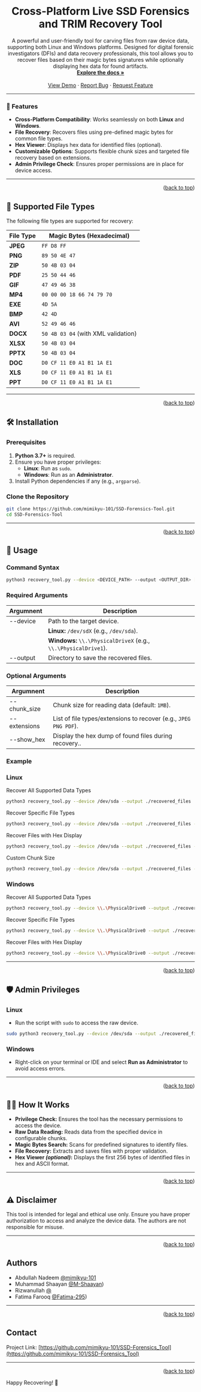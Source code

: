 <a id="readme-top"></a>

<br />
<div align="center">
  <a href="https://github.com/mimikyu-101/SSD-Forensics_Tool">
    <!-- <img src="images/logo.png" alt="Logo" width="80" height="80"> -->
  </a>

  <h1 align="center">Cross-Platform Live SSD Forensics and TRIM Recovery Tool</h1>

  <p align="center">
    A powerful and user-friendly tool for carving files from raw device data, supporting both Linux and Windows platforms. Designed for digital forensic investigators (DFIs) and data recovery professionals, this tool allows you to recover files based on their magic bytes signatures while optionally displaying hex data for found artifacts.
    <br />
    <a href="https://github.com/mimikyu-101/SSD-Forensics_Tool"><strong>Explore the docs »</strong></a>
    <br />
    <br />
    <a href="https://github.com/mimikyu-101/SSD-Forensics_Tool">View Demo</a>
    ·
    <a href="https://github.com/mimikyu-101/SSD-Forensics_Tool/issues/new?labels=bug&template=bug-report---.md">Report Bug</a>
    ·
    <a href="https://github.com/mimikyu-101/SSD-Forensics_Tool/issues/new?labels=enhancement&template=feature-request---.md">Request Feature</a>
  </p>
</div>

---


### 🎯 Features

- **Cross-Platform Compatibility**: Works seamlessly on both **Linux** and **Windows**.
- **File Recovery**: Recovers files using pre-defined magic bytes for common file types.
- **Hex Viewer**: Displays hex data for identified files (optional).
- **Customizable Options**: Supports flexible chunk sizes and targeted file recovery based on extensions.
- **Admin Privilege Check**: Ensures proper permissions are in place for device access.

---


<p align="right">(<a href="#readme-top">back to top</a>)</p>


## 📂 Supported File Types

The following file types are supported for recovery:

| File Type | Magic Bytes (Hexadecimal)           |
|-----------|-------------------------------------|
| **JPEG**  | `FF D8 FF`                          |
| **PNG**   | `89 50 4E 47`                       |
| **ZIP**   | `50 4B 03 04`                       |
| **PDF**   | `25 50 44 46`                       |
| **GIF**   | `47 49 46 38`                       |
| **MP4**   | `00 00 00 18 66 74 79 70`           |
| **EXE**   | `4D 5A`                             |
| **BMP**   | `42 4D`                             |
| **AVI**   | `52 49 46 46`                       |
| **DOCX**  | `50 4B 03 04` (with XML validation) |
| **XLSX**  | `50 4B 03 04`                       |
| **PPTX**  | `50 4B 03 04`                       |
| **DOC**   | `D0 CF 11 E0 A1 B1 1A E1`           |
| **XLS**   | `D0 CF 11 E0 A1 B1 1A E1`           |
| **PPT**   | `D0 CF 11 E0 A1 B1 1A E1`           |

---


<p align="right">(<a href="#readme-top">back to top</a>)</p>


## 🛠️ Installation

### Prerequisites
1. **Python 3.7+** is required.
2. Ensure you have proper privileges:
   - **Linux**: Run as `sudo`.
   - **Windows**: Run as an **Administrator**.
3. Install Python dependencies if any (e.g., `argparse`).

### Clone the Repository
```bash
git clone https://github.com/mimikyu-101/SSD-Forensics-Tool.git
cd SSD-Forensics-Tool
```

---


<p align="right">(<a href="#readme-top">back to top</a>)</p>


## 🚀 Usage

### Command Syntax
```bash
python3 recovery_tool.py --device <DEVICE_PATH> --output <OUTPUT_DIR> [OPTIONS]
```

### Required Arguments
| Argumnent | Description                                                     |
|-----------|-----------------------------------------------------------------|
| --device  | Path to the target device.                                      |
|           | **Linux:** `/dev/sdX` (e.g., `/dev/sda`).                       |
|           | **Windows:** `\\.\PhysicalDriveX` (e.g., `\\.\PhysicalDrive1`). |
| --output  | Directory to save the recovered files.                          |

### Optional Arguments
| Argumnent    | Description                                                       |
|--------------|-------------------------------------------------------------------|
| --chunk_size | Chunk size for reading data (default: `1MB`).                     |
| --extensions | List of file types/extensions to recover (e.g., `JPEG PNG PDF`).  |
| --show_hex   | Display the hex dump of found files during recovery..             |


### Example
### Linux
Recover All Supported Data Types
```bash
python3 recovery_tool.py --device /dev/sda --output ./recovered_files
```
Recover Specific File Types
```bash
python3 recovery_tool.py --device /dev/sda --output ./recovered_files --extensions JPEG PNG
```
Recover Files with Hex Display
```bash
python3 recovery_tool.py --device /dev/sda --output ./recovered_files --show_hex
```
Custom Chunk Size
```bash
python3 recovery_tool.py --device /dev/sda --output ./recovered_files --chunk_size 524288
```

### Windows
Recover All Supported Data Types
```bash
python3 recovery_tool.py --device \\.\PhysicalDrive0 --output ./recovered_files
```
Recover Specific File Types
```bash
python3 recovery_tool.py --device \\.\PhysicalDrive0 --output ./recovered_files --extensions JPEG PNG
```
Recover Files with Hex Display
```bash
python3 recovery_tool.py --device \\.\PhysicalDrive0 --output ./recovered_files --show_hex
```
---


<p align="right">(<a href="#readme-top">back to top</a>)</p>



## 🛡️ Admin Privileges
### Linux
- Run the script with `sudo` to access the raw device.
```bash
sudo python3 recovery_tool.py --device /dev/sda --output ./recovered_files
```
### Windows
- Right-click on your terminal or IDE and select **Run as Administrator** to avoid access errors.

---


<p align="right">(<a href="#readme-top">back to top</a>)</p>


## 🧑‍💻 How It Works
- **Privilege Check:** Ensures the tool has the necessary permissions to access the device.
- **Raw Data Reading:** Reads data from the specified device in configurable chunks.
- **Magic Bytes Search:** Scans for predefined signatures to identify files.
- **File Recovery:** Extracts and saves files with proper validation.
- **Hex Viewer _(optional)_:** Displays the first 256 bytes of identified files in hex and ASCII format.

---


<p align="right">(<a href="#readme-top">back to top</a>)</p>


## ⚠️ Disclaimer
This tool is intended for legal and ethical use only. Ensure you have proper authorization to access and analyze the device data. The authors are not responsible for misuse.

---


<p align="right">(<a href="#readme-top">back to top</a>)</p>


## Authors

- Abdullah Nadeem [@mimikyu-101](https://www.github.com/mimikyu-101)
- Muhammad Shaayan [@M-Shaayan](https://github.com/M-Shaayan))
- Rizwanullah [@](https://github.com/)
- Fatima Farooq [@Fatima-295](https://github.com/Fatima-295))


---


<p align="right">(<a href="#readme-top">back to top</a>)</p>


<!-- CONTACT -->
## Contact

Project Link: [https://github.com/mimikyu-101/SSD-Forensics_Tool](https://github.com/mimikyu-101/SSD-Forensics_Tool)

---

<p align="right">(<a href="#readme-top">back to top</a>)</p>

Happy Recovering! 🚀

